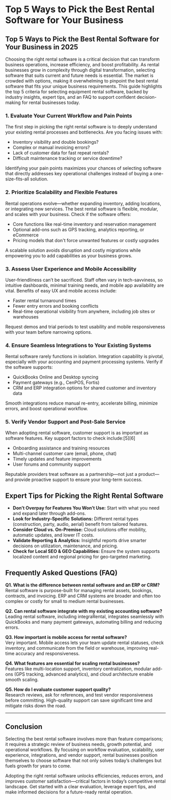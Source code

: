 # Top 5 Ways to Pick the Best Rental Software for Your Business

## Top 5 Ways to Pick the Best Rental Software for Your Business in 2025
Choosing the right rental software is a critical decision that can transform business operations, increase efficiency, and boost profitability. As rental businesses grow in complexity through digital transformation, selecting software that suits current and future needs is essential. The market is crowded with options, making it overwhelming to pinpoint the best rental software that fits your unique business requirements.
This guide highlights the top 5 criteria for selecting equipment rental software, backed by industry insights, expert tips, and an FAQ to support confident decision-making for rental businesses today.

### 1. Evaluate Your Current Workflow and Pain Points

The first step in picking the right rental software is to deeply understand your existing rental processes and bottlenecks. Are you facing issues with:
- Inventory visibility and double bookings?
- Complex or manual invoicing errors?
- Lack of customer data for fast repeat rentals?
- Difficult maintenance tracking or service downtime?

Identifying your pain points maximizes your chances of selecting software that directly addresses key operational challenges instead of buying a one-size-fits-all solution.

### 2. Prioritize Scalability and Flexible Features

Rental operations evolve—whether expanding inventory, adding locations, or integrating new services. The best rental software is flexible, modular, and scales with your business. Check if the software offers:

- Core functions like real-time inventory and reservation management
- Optional add-ons such as GPS tracking, analytics reporting, or eCommerce
- Pricing models that don't force unwanted features or costly upgrades

A scalable solution avoids disruption and costly migrations while empowering you to add capabilities as your business grows.

### 3. Assess User Experience and Mobile Accessibility

User-friendliness can’t be sacrificed. Staff often vary in tech-savviness, so intuitive dashboards, minimal training needs, and mobile app availability are vital. Benefits of easy UX and mobile access include:

- Faster rental turnaround times
- Fewer entry errors and booking conflicts
- Real-time operational visibility from anywhere, including job sites or warehouses

Request demos and trial periods to test usability and mobile responsiveness with your team before narrowing options.

### 4. Ensure Seamless Integrations to Your Existing Systems

Rental software rarely functions in isolation. Integration capability is pivotal, especially with your accounting and payment processing systems. Verify if the software supports:

- QuickBooks Online and Desktop syncing
- Payment gateways (e.g., CenPOS, Fortis)
- CRM and ERP integration options for shared customer and inventory data

Smooth integrations reduce manual re-entry, accelerate billing, minimize errors, and boost operational workflow.

### 5. Verify Vendor Support and Post-Sale Service

When adopting rental software, customer support is as important as software features. Key support factors to check include:[5][6]

- Onboarding assistance and training resources
- Multi-channel customer care (email, phone, chat)
- Timely updates and feature improvements
- User forums and community support

Reputable providers treat software as a partnership—not just a product—and provide proactive support to ensure your long-term success.

## Expert Tips for Picking the Right Rental Software

- **Don’t Overpay for Features You Won’t Use:** Start with what you need and expand later through add-ons.
- **Look for Industry-Specific Solutions:** Different rental types (construction, party, audio, aerial) benefit from tailored features.
- **Consider Cloud vs. On-Premise:** Cloud solutions offer mobility, automatic updates, and lower IT costs.
- **Validate Reporting & Analytics:** Insightful reports drive smarter decisions on utilization, maintenance, and pricing.
- **Check for Local SEO & GEO Capabilities:** Ensure the system supports localized content and regional pricing for geo-targeted marketing.

## Frequently Asked Questions (FAQ)

**Q1. What is the difference between rental software and an ERP or CRM?**  
Rental software is purpose-built for managing rental assets, bookings, contracts, and invoicing. ERP and CRM systems are broader and often too complex or costly for small to medium rental businesses.

**Q2. Can rental software integrate with my existing accounting software?**  
Leading rental software, including integraRental, integrates seamlessly with QuickBooks and many payment gateways, automating billing and reducing errors.

**Q3. How important is mobile access for rental software?**  
Very important. Mobile access lets your team update rental statuses, check inventory, and communicate from the field or warehouse, improving real-time accuracy and responsiveness.

**Q4. What features are essential for scaling rental businesses?**  
Features like multi-location support, inventory centralization, modular add-ons (GPS tracking, advanced analytics), and cloud architecture enable smooth scaling.

**Q5. How do I evaluate customer support quality?**  
Research reviews, ask for references, and test vendor responsiveness before committing. High-quality support can save significant time and mitigate risks down the road.

***

## Conclusion

Selecting the best rental software involves more than feature comparisons; it requires a strategic review of business needs, growth potential, and operational workflows. By focusing on workflow evaluation, scalability, user experience, integrations, and vendor support, rental businesses position themselves to choose software that not only solves today’s challenges but fuels growth for years to come.

Adopting the right rental software unlocks efficiencies, reduces errors, and improves customer satisfaction—critical factors in today’s competitive rental landscape. Get started with a clear evaluation, leverage expert tips, and make informed decisions for a future-ready rental operation.
